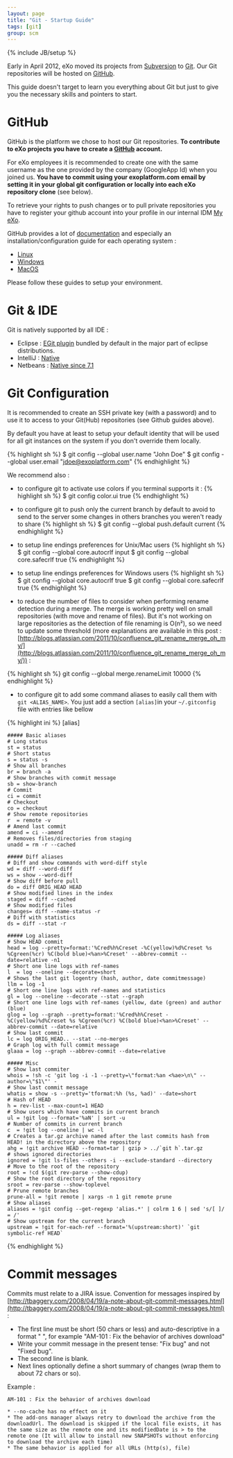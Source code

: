 ```yaml
---
layout: page
title: "Git - Startup Guide"
tags: [git]
group: scm
---
```

{% include JB/setup %}

Early in April 2012, eXo moved its projects from [Subversion](https://svn.exoplatform.org) to [Git](http://git-scm.com/).
Our Git repositories will be hosted on [GitHub](https://www.github.com/exoplatform/).

This guide doesn't target to learn you everything about Git but just to give you the necessary skills and pointers to start.

# GitHub

GitHub is the platform we chose to host our Git repositories.
**To contribute to eXo projects you have to create a [GitHub](https://www.github.com/) account.**

For eXo employees it is recommended to create one with the same username as the one provided by the company (GoogleApp Id) when you joined us.
**You have to commit using your exoplatform.com email by setting it in your global git configuration or locally into each eXo repository clone** (see below).

To retrieve your rights to push changes or to pull private repositories you have to register your github account into your profile in our internal IDM [My eXo](https://my.exoplatform.org).

GitHub provides a lot of [documentation](http://help.github.com/) and especially an installation/configuration guide for each operating system :

* [Linux](http://help.github.com/linux-set-up-git/)
* [Windows](http://help.github.com/win-set-up-git/)
* [MacOS](http://help.github.com/mac-set-up-git/)

Please follow these guides to setup your environment.

# Git & IDE

Git is natively supported by all IDE :

* Eclipse : [EGit plugin](http://www.eclipse.org/egit/) bundled by default in the major part of eclipse distributions.
* IntelliJ : [Native](http://www.jetbrains.com/idea/webhelp/using-git-integration.html)
* Netbeans : [Native since 7.1](http://netbeans.org/projects/versioncontrol/pages/Git_main)

# Git Configuration

It is recommended to create an SSH private key (with a password) and to use it to access to your Git(Hub) repositories (see Github guides above).

By default you have at least to setup your default identity that will be used for all git instances on the system if you don't override them locally.

{% highlight sh %}
$ git config --global user.name "John Doe"
$ git config --global user.email "jdoe@exoplatform.com"
{% endhighlight %}

We recommend also :

* to configure git to activate use colors if you terminal supports it :
{% highlight sh %}
$ git config color.ui true
{% endhighlight %}

* to configure git to push only the current branch by default to avoid to send to the server some changes in others branches you weren't ready to share
{% highlight sh %}
$ git config --global push.default current
{% endhighlight %}

* to setup line endings preferences for Unix/Mac users
{% highlight sh %}
$ git config --global core.autocrlf input
$ git config --global core.safecrlf true
{% endhighlight %}

* to setup line endings preferences for Windows users
{% highlight sh %}
$ git config --global core.autocrlf true
$ git config --global core.safecrlf true
{% endhighlight %}

* to reduce the number of files to consider when performing rename detection during a merge.  The merge is working pretty well on small repositories (with move and rename of files). But it's not working on large repositories as the detection of file renaming is O(n²), so we need to update some threshold (more explanations are available in this post : [http://blogs.atlassian.com/2011/10/confluence_git_rename_merge_oh_my/](http://blogs.atlassian.com/2011/10/confluence_git_rename_merge_oh_my/)) :

{% highlight sh %}
    git config --global merge.renameLimit 10000
{% endhighlight %}

* to configure git to add some command aliases to easily call them with `git <ALIAS_NAME>`.
You just add a section `[alias]`in your `~/.gitconfig` file with entries like bellow

{% highlight ini %}
[alias]

    ##### Basic aliases
    # Long status
    st = status
    # Short status
    s = status -s
    # Show all branches
    br = branch -a
    # Show branches with commit message
    sb = show-branch
    # Commit
    ci = commit
    # Checkout
    co = checkout
    # Show remote repositories
    r  = remote -v
    # Amend last commit
    amend = ci --amend
    # Removes files/directories from staging
    unadd = rm -r --cached
    
    ##### Diff aliases
    # Diff and show commands with word-diff style
    wd = diff --word-diff
    ws = show --word-diff
    # Show diff before pull
    do = diff ORIG_HEAD HEAD
    # Show modified lines in the index
    staged = diff --cached
    # Show modified files
    changes= diff --name-status -r
    # Diff with statistics
    ds = diff --stat -r
    
    ##### Log aliases
    # Show HEAD commit
    head = log --pretty=format:'%Cred%h%Creset -%C(yellow)%d%Creset %s %Cgreen(%cr) %C(bold blue)<%an>%Creset' --abbrev-commit --date=relative -n1
    # Short one line logs with ref-names
    l  = log --oneline --decorate=short
    # Shows the last git logentry (hash, author, date commitmessage)
    llm = log -1
    # Short one line logs with ref-names and statistics
    gl = log --oneline --decorate --stat --graph
    # Short one line logs with ref-names (yellow, date (green) and author (blue)
    glog = log --graph --pretty=format:'%Cred%h%Creset -%C(yellow)%d%Creset %s %Cgreen(%cr) %C(bold blue)<%an>%Creset' --abbrev-commit --date=relative
    # Show last commit
    lc = log ORIG_HEAD.. --stat --no-merges
    # Graph log with full commit message
    glaaa = log --graph --abbrev-commit --date=relative
    
    ##### Misc
    # Show last commiter
    whois = !sh -c 'git log -i -1 --pretty=\"format:%an <%ae>\n\" --author=\"$1\"' -
    # Show last commit message
    whatis = show -s --pretty='tformat:%h (%s, %ad)' --date=short
    # Hash of HEAD
    h = rev-list --max-count=1 HEAD
    # Show users which have commits in current branch
    ul = !git log --format='%aN' | sort -u
    # Number of commits in current branch
    c  = !git log --oneline | wc -l
    # Creates a tar.gz archive named after the last commits hash from HEAD! in the directory above the repository
    ahg = !git archive HEAD --format=tar | gzip > ../`git h`.tar.gz
    # shows ignored directories
    ignored = !git ls-files --others -i --exclude-standard --directory
    # Move to the root of the repository
    root = !cd $(git rev-parse --show-cdup)
    # Show the root directory of the repository
    sroot = rev-parse --show-toplevel
    # Prune remote branches
    prune-all = !git remote | xargs -n 1 git remote prune
    # Show aliases
    aliases = !git config --get-regexp 'alias.*' | colrm 1 6 | sed 's/[ ]/ = /'
    # Show upstream for the current branch
    upstream = !git for-each-ref --format='%(upstream:short)' `git symbolic-ref HEAD`
{% endhighlight %}
    
# Commit messages

Commits must relate to a JIRA issue. Convention for messages inspired by [http://tbaggery.com/2008/04/19/a-note-about-git-commit-messages.html](http://tbaggery.com/2008/04/19/a-note-about-git-commit-messages.html) :

* The first line must be short (50 chars or less) and auto-descriptive in a format "<JIRA KEY> <DESCRIPTION>", for example "AM-101 : Fix the behavior of archives download"
* Write your commit message in the present tense: "Fix bug" and not "Fixed bug".
* The second line is blank.
* Next lines optionally define a short summary of changes (wrap them to about 72 chars or so).

Example :

    AM-101 : Fix the behavior of archives download
    
    * --no-cache has no effect on it
    * The add-ons manager always retry to download the archive from the downloadUrl. The download is skipped if the local file exists, it has the same size as the remote one and its modifiedDate is > to the remote one (It will allow to install new SNAPSHOTs without enforcing to download the archive each time)
    * The same behavior is applied for all URLs (http(s), file)



